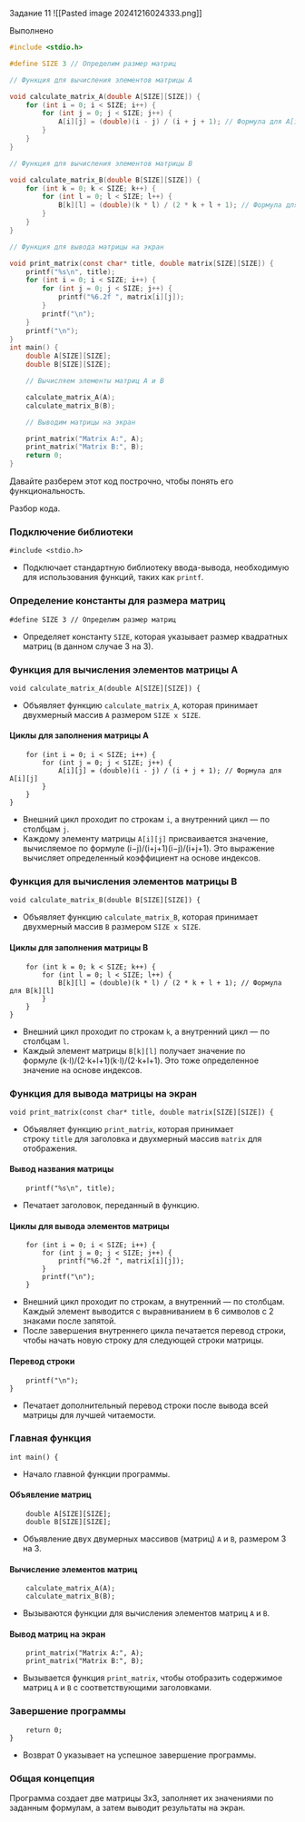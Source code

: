 Задание 11
![[Pasted image 20241216024333.png]]

Выполнено

```C
#include <stdio.h>

#define SIZE 3 // Определим размер матриц

// Функция для вычисления элементов матрицы A

void calculate_matrix_A(double A[SIZE][SIZE]) {
    for (int i = 0; i < SIZE; i++) {
        for (int j = 0; j < SIZE; j++) {
            A[i][j] = (double)(i - j) / (i + j + 1); // Формула для A[i][j]
        }
    }
}

// Функция для вычисления элементов матрицы B

void calculate_matrix_B(double B[SIZE][SIZE]) {
    for (int k = 0; k < SIZE; k++) {
        for (int l = 0; l < SIZE; l++) {
            B[k][l] = (double)(k * l) / (2 * k + l + 1); // Формула для B[k][l]
        }
    }
}

// Функция для вывода матрицы на экран

void print_matrix(const char* title, double matrix[SIZE][SIZE]) {
    printf("%s\n", title);
    for (int i = 0; i < SIZE; i++) {
        for (int j = 0; j < SIZE; j++) {
            printf("%6.2f ", matrix[i][j]);
        }
        printf("\n");
    }
    printf("\n");
}
int main() {
    double A[SIZE][SIZE];
    double B[SIZE][SIZE];

    // Вычисляем элементы матриц A и B

    calculate_matrix_A(A);
    calculate_matrix_B(B);

    // Выводим матрицы на экран

    print_matrix("Matrix A:", A);
    print_matrix("Matrix B:", B);
    return 0;
}
```

Давайте разберем этот код построчно, чтобы понять его функциональность.




Разбор кода.

### Подключение библиотеки



```
#include <stdio.h>
```

- Подключает стандартную библиотеку ввода-вывода, необходимую для использования функций, таких как `printf`.

### Определение константы для размера матриц


```
#define SIZE 3 // Определим размер матриц
```

- Определяет константу `SIZE`, которая указывает размер квадратных матриц (в данном случае 3 на 3).

### Функция для вычисления элементов матрицы A


```
void calculate_matrix_A(double A[SIZE][SIZE]) {
```

- Объявляет функцию `calculate_matrix_A`, которая принимает двухмерный массив `A` размером `SIZE x SIZE`.

#### Циклы для заполнения матрицы A



```
    for (int i = 0; i < SIZE; i++) {
        for (int j = 0; j < SIZE; j++) {
            A[i][j] = (double)(i - j) / (i + j + 1); // Формула для A[i][j]
        }
    }
}
```

- Внешний цикл проходит по строкам `i`, а внутренний цикл — по столбцам `j`.
- Каждому элементу матрицы `A[i][j]` присваивается значение, вычисляемое по формуле (i−j)/(i+j+1)(i−j)/(i+j+1). Это выражение вычисляет определенный коэффициент на основе индексов.

### Функция для вычисления элементов матрицы B



```
void calculate_matrix_B(double B[SIZE][SIZE]) {
```

- Объявляет функцию `calculate_matrix_B`, которая принимает двухмерный массив `B` размером `SIZE x SIZE`.

#### Циклы для заполнения матрицы B



```
    for (int k = 0; k < SIZE; k++) {
        for (int l = 0; l < SIZE; l++) {
            B[k][l] = (double)(k * l) / (2 * k + l + 1); // Формула для B[k][l]
        }
    }
}
```

- Внешний цикл проходит по строкам `k`, а внутренний цикл — по столбцам `l`.
- Каждый элемент матрицы `B[k][l]` получает значение по формуле (k⋅l)/(2⋅k+l+1)(k⋅l)/(2⋅k+l+1). Это тоже определенное значение на основе индексов.

### Функция для вывода матрицы на экран



```
void print_matrix(const char* title, double matrix[SIZE][SIZE]) {
```

- Объявляет функцию `print_matrix`, которая принимает строку `title` для заголовка и двухмерный массив `matrix` для отображения.

#### Вывод названия матрицы



```
    printf("%s\n", title);
```

- Печатает заголовок, переданный в функцию.

#### Циклы для вывода элементов матрицы


```
    for (int i = 0; i < SIZE; i++) {
        for (int j = 0; j < SIZE; j++) {
            printf("%6.2f ", matrix[i][j]);
        }
        printf("\n");
    }
```

- Внешний цикл проходит по строкам, а внутренний — по столбцам. Каждый элемент выводится с выравниванием в 6 символов с 2 знаками после запятой.
- После завершения внутреннего цикла печатается перевод строки, чтобы начать новую строку для следующей строки матрицы.

#### Перевод строки



```
    printf("\n");
}
```

- Печатает дополнительный перевод строки после вывода всей матрицы для лучшей читаемости.

### Главная функция



```
int main() {
```

- Начало главной функции программы.

#### Объявление матриц



```
    double A[SIZE][SIZE];
    double B[SIZE][SIZE];
```

- Объявление двух двумерных массивов (матриц) `A` и `B`, размером 3 на 3.

#### Вычисление элементов матриц



```
    calculate_matrix_A(A);
    calculate_matrix_B(B);
```

- Вызываются функции для вычисления элементов матриц `A` и `B`.

#### Вывод матриц на экран



```
    print_matrix("Matrix A:", A);
    print_matrix("Matrix B:", B);
```

- Вызывается функция `print_matrix`, чтобы отобразить содержимое матриц `A` и `B` с соответствующими заголовками.

### Завершение программы



```
    return 0;
}
```

- Возврат 0 указывает на успешное завершение программы.

### Общая концепция

Программа создает две матрицы 3x3, заполняет их значениями по заданным формулам, а затем выводит результаты на экран.